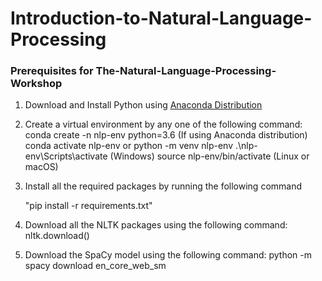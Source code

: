 # Introduction-to-Natural-Language-Processing

### Prerequisites for The-Natural-Language-Processing-Workshop

1. Download and Install Python using [Anaconda Distribution](https://www.anaconda.com/distribution/)

2. Create a virtual environment by any one of the following command:
   conda create -n nlp-env python=3.6 (If using Anaconda distribution)
   conda activate nlp-env
   or
   python -m venv nlp-env
   .\nlp-env\Scripts\activate (Windows)
   source nlp-env/bin/activate    (Linux or macOS)


3. Install all the required packages by running the following command 

   "pip install -r requirements.txt"
   
   
4. Download all the NLTK packages using the following command:
   nltk.download()
   
   
5. Download the SpaCy model using the following command:
   python -m spacy download en_core_web_sm
   
